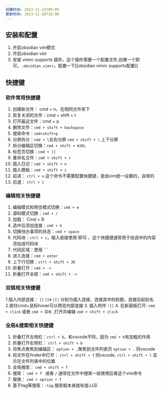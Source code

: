 ```yaml
---
创建时间: 2023-11-24T09:09
更新时间: 2023-11-28T18:08
---
```

## 安装和配置
1. 开启obsidian vim模式
2. 开启obsidian vim
3. 安装 vimrc supports 插件，这个插件需要一个配置文件,创建一个即可，`.obsidian.vimrc`，配置一下[[obsidian vimrc supports配置]]

## 快捷键

### 软件常用快捷键
1. 创建新文件： cmd + n，在相同文件夹下
2. 恢复关闭的文件：cmd + shift + t
3. 打开最近文件：cmd + p
4. 删除文件：`cmd + shift + backspace`
5. 搜索命令：`cmd+shift+p`
6. 分屏拆分：`cmd + \`左右分屏 `cmd + shift + \` 上下分屏
7. 拆分编辑区切换：`cmd + shift + HJKL`
8. 标签页切换：`cmd + []`
9. 重命名文件：`cmd + shift + r`
10. 插入日记：`cmd + shift + n`
11. 插入模板：`cmd + shift + i`
12. 前进： `ctrl + o` 这个命令不需要配置快捷键，是由vim统一设置的，自带的
13. 后退： `ctrl + i`
### 编辑相关快捷键
1. 编辑模式和预览模式切换：`cmd + e`
2. 源码模式切换：`cmd + /`
3. 加粗： Cmd + B
4. 选中后添加连接：`cmd + k`
5. 切换待办事项的状态：`cmd + space` 
6. 代码块：`ctrl + c`，输入直接使用\`即可 ，这个快捷键通常用于给选中的内容添加成代码块
7. 代码区域：使用 \`\`\`
8. 进入连接：`cmd + enter`
9. 上下行切换：`ctrl + shift + JK`
10. 折叠打开：`cmd + -+`
11. 折叠打开全部：`cmd + shift + -+`
### 双链相关快捷键
1.插入内部连接： `[[` `[[#` `[[|` 分别为插入连接，连接其中的标题，连接后起别名
2.按住cmd+鼠标hover可以预览内部连接
3. 插入附件 `![[`
4. 在新面板打开: `cmd + click` 或者 `cmd + 回车`  ,打开并编辑 `cmd + shift + click` 
### 全局&搜索相关快捷键
1. 折叠打开左侧栏：`ctrl + b`，和vscode不同，因为 `cmd + b`有加粗的作用
2. 折叠打开右侧栏： `ctrl + shift + b`
3. 将焦点聚焦到编辑区： `option + ,`聚焦到文件列表页 `option + .` 同vscode
4. 将文件在finder中打开： `ctrl + shift + f` 同vscode, `ctrl + shift + l` 显示在文件列表中的位置
5. 全局搜索： `cmd + shift + f`
6. 搜索： `cmd + f ` 或者 `/` 通常在文件中搜索一般使用后者这个vim命令
7. 替换： `cmd + option + f`
8. 基于tag等搜索：`:tag` 搜索框本身就有提JJ示